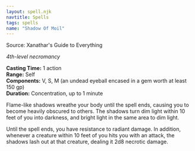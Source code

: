 ```yaml
---
layout: spell.njk
navtitle: Spells
tags: spells
name: "Shadow Of Moil"
---
```

Source: Xanathar's Guide to Everything

_4th-level necromancy_

**Casting Time:** 1 action  
**Range:** Self  
**Components:** V, S, M (an undead eyeball encased in a gem worth at least 150 gp)  
**Duration:** Concentration, up to 1 minute

Flame-like shadows wreathe your body until the spell ends, causing you to become heavily obscured to others. The shadows turn dim light within 10 feet of you into darkness, and bright light in the same area to dim light.

Until the spell ends, you have resistance to radiant damage. In addition, whenever a creature within 10 feet of you hits you with an attack, the shadows lash out at that creature, dealing it 2d8 necrotic damage.